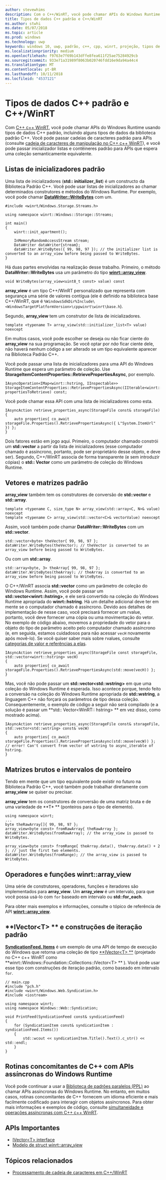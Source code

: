 ```yaml
---
author: stevewhims
description: Com o C++/WinRT, você pode chamar APIs do Windows Runtime usando tipos de dados C++ padrão.
title: Tipos de dados C++ padrão e C++/WinRT
ms.author: stwhi
ms.date: 05/07/2018
ms.topic: article
ms.prod: windows
ms.technology: uwp
keywords: windows 10, uwp, padrão, c++, cpp, winrt, projeção, tipos de dados
ms.localizationpriority: medium
ms.openlocfilehash: f9763e7f69b143dffe8fea611f25ae75284929cb
ms.sourcegitcommit: 933e71a31989f8063b020746fdd16e9da94a44c4
ms.translationtype: MT
ms.contentlocale: pt-BR
ms.lasthandoff: 10/11/2018
ms.locfileid: "4537121"
---
```

# <a name="standard-c-data-types-and-cwinrt"></a>Tipos de dados C++ padrão e C++/WinRT

Com [C++ c++ WinRT](/windows/uwp/cpp-and-winrt-apis/intro-to-using-cpp-with-winrt), você pode chamar APIs do Windows Runtime usando tipos de dados C++ padrão, incluindo alguns tipos de dados da biblioteca padrão C++. Você pode passar cadeias de caracteres padrão para APIs (consulte [cadeia de caracteres de manipulação no C++ c++ WinRT](strings.md)), e você pode passar inicializador listas e contêineres padrão para APIs que espera uma coleção semanticamente equivalente.

## <a name="standard-initializer-lists"></a>Listas de inicializadores padrão
Uma lista de inicializadores (**std:: initializer_list**) é um constructo da Biblioteca Padrão C++. Você pode usar listas de inicializadores ao chamar determinados construtores e métodos do Windows Runtime. Por exemplo, você pode chamar [**DataWriter::WriteBytes**](/uwp/api/windows.storage.streams.datawriter.writebytes) com um.

```cppwinrt
#include <winrt/Windows.Storage.Streams.h>

using namespace winrt::Windows::Storage::Streams;

int main()
{
    winrt::init_apartment();

    InMemoryRandomAccessStream stream;
    DataWriter dataWriter{stream};
    dataWriter.WriteBytes({ 99, 98, 97 }); // the initializer list is converted to an array_view before being passed to WriteBytes.
}
```

Há duas partes envolvidas na realização desse trabalho. Primeiro, o método **DataWriter::WriteBytes** usa um parâmetro do tipo [**winrt::array_view**](/uwp/cpp-ref-for-winrt/array-view).

```cppwinrt
void WriteBytes(array_view<uint8_t const> value) const
```

 **array_view** é um tipo C++/WinRT personalizado que representa com segurança uma série de valores contígua (ele é definido na biblioteca base C++/WinRT, que é `%WindowsSdkDir%Include\<WindowsTargetPlatformVersion>\cppwinrt\winrt\base.h`).

Segundo, **array_view** tem um construtor de lista de inicializadores.

```cppwinrt
template <typename T> array_view(std::initializer_list<T> value) noexcept
```

Em muitos casos, você pode escolher se deseja ou não ficar ciente do **array_view** na sua programação. Se você optar por *não* ficar ciente dele, não haverá nenhum código a ser alterado se um tipo equivalente aparecer na Biblioteca Padrão C++.

Você pode passar uma lista de inicializadores para uma API do Windows Runtime que espera um parâmetro de coleção. Use **StorageItemContentProperties::RetrievePropertiesAsync**, por exemplo.

```cppwinrt
IAsyncOperation<IMap<winrt::hstring, IInspectable>> StorageItemContentProperties::RetrievePropertiesAsync(IIterable<winrt::hstring> propertiesToRetrieve) const;
```

Você pode chamar essa API com uma lista de inicializadores como esta.

```cppwinrt
IAsyncAction retrieve_properties_async(StorageFile const& storageFile)
{
    auto properties{ co_await storageFile.Properties().RetrievePropertiesAsync({ L"System.ItemUrl" }) };
}
```

Dois fatores estão em jogo aqui. Primeiro, o computador chamado constrói um **std::vector** a partir da lista de inicializadores (esse computador chamado é assíncrono, portanto, pode ser proprietário desse objeto, e deve ser). Segundo, C++/WinRT associa de forma transparente (e sem introduzir cópias) o **std:: Vector** como um parâmetro de coleção do Windows Runtime.

## <a name="standard-arrays-and-vectors"></a>Vetores e matrizes padrão
**array_view** também tem os construtores de conversão de **std::vector** e **std::array**.

```cppwinrt
template <typename C, size_type N> array_view(std::array<C, N>& value) noexcept
template <typename C> array_view(std::vector<C>& vectorValue) noexcept
```

Assim, você também pode chamar **DataWriter::WriteBytes** com um **std::vector**.

```cppwinrt
std::vector<byte> theVector{ 99, 98, 97 };
dataWriter.WriteBytes(theVector); // theVector is converted to an array_view before being passed to WriteBytes.
```

Ou com um **std::array**.

```cppwinrt
std::array<byte, 3> theArray{ 99, 98, 97 };
dataWriter.WriteBytes(theArray); // theArray is converted to an array_view before being passed to WriteBytes.
```

O C++/WinRT associa **std::vector** como um parâmetro de coleção do Windows Runtime. Assim, você pode passar um **std::vector&lt;winrt::hstring&gt;**, e ele será convertido na coleção do Windows Runtime apropriada do **winrt::hstring**. Há um detalhe adicional deve ter em mente se o computador chamado é assíncrono. Devido aos detalhes de implementação de nesse caso, você precisará fornecer um rvalue, portanto, você deve fornecer uma cópia ou uma movimentação do vetor. No exemplo de código abaixo, movemos a propriedade do vetor para o objeto do tipo de parâmetro aceito pelo computador chamado assíncrono (e, em seguida, estamos cuidadosos para não acessar `vecH` novamente após movê-lo). Se você quiser saber mais sobre rvalues, consulte [categorias de valor e referências a elas](cpp-value-categories.md).

```cppwinrt
IAsyncAction retrieve_properties_async(StorageFile const storageFile, std::vector<winrt::hstring> vecH)
{
    auto properties{ co_await storageFile.Properties().RetrievePropertiesAsync(std::move(vecH)) };
}
```

Mas, você não pode passar um **std::vector&lt;std::wstring&gt;** em que uma coleção do Windows Runtime é esperada. Isso acontece porque, tendo feito a conversão na coleção do Windows Runtime apropriada de **std::wstring**, a linguagem C++ não forçará os parâmetros de tipo dessa coleção. Consequentemente, o exemplo de código a seguir não será compilado (e a solução é passar um **std:: Vector&lt;WinRT:: hstring&gt; ** em vez disso, como mostrado acima).

```cppwinrt
IAsyncAction retrieve_properties_async(StorageFile const& storageFile, std::vector<std::wstring> const& vecW)
{
    auto properties{ co_await storageFile.Properties().RetrievePropertiesAsync(std::move(vecW)) }; // error! Can't convert from vector of wstring to async_iterable of hstring.
}
```

## <a name="raw-arrays-and-pointer-ranges"></a>Matrizes brutos e intervalos de ponteiro
Tendo em mente que um tipo equivalente pode existir no futuro na Biblioteca Padrão C++, você também pode trabalhar diretamente com **array_view** se quiser ou precisar.

**array_view** tem os construtores de conversão de uma matriz bruta e de uma variedade de **T&ast; ** (ponteiros para o tipo de elemento).

```cppwinrt
using namespace winrt;
...
byte theRawArray[]{ 99, 98, 97 };
array_view<byte const> fromRawArray{ theRawArray };
dataWriter.WriteBytes(fromRawArray); // the array_view is passed to WriteBytes.

array_view<byte const> fromRange{ theArray.data(), theArray.data() + 2 }; // just the first two elements.
dataWriter.WriteBytes(fromRange); // the array_view is passed to WriteBytes.
```

## <a name="winrtarrayview-functions-and-operators"></a>Operadores e funções winrt::array_view
Uma série de construtores, operadores, funções e iteradores são implementados para **array_view**. Um **array_view** é um intervalo, para que você possa usá-lo com `for` baseado em intervalo ou **std::for_each**.

Para obter mais exemplos e informações, consulte o tópico de referência de API [**winrt::array_view**](/uwp/cpp-ref-for-winrt/array-view).

## <a name="ivectorlttgt-and-standard-iteration-constructs"></a>**IVector&lt;T&gt; ** e construções de iteração padrão
[**SyndicationFeed. Items**](/uwp/api/windows.web.syndication.syndicationfeed.items) é um exemplo de uma API de tempo de execução do Windows que retorna uma coleção de tipo [**IVector&lt;T&gt; **](/uwp/api/windows.foundation.collections.ivector_t_) (projetado no C++ c++ WinRT como **winrt::Windows::Foundation::Collections::IVector&lt;T&gt; ** ). Você pode usar esse tipo com construções de iteração padrão, como baseado em intervalo `for`.

```cppwinrt
// main.cpp
#include "pch.h"
#include <winrt/Windows.Web.Syndication.h>
#include <iostream>

using namespace winrt;
using namespace Windows::Web::Syndication;

void PrintFeed(SyndicationFeed const& syndicationFeed)
{
    for (SyndicationItem const& syndicationItem : syndicationFeed.Items())
    {
        std::wcout << syndicationItem.Title().Text().c_str() << std::endl;
    }
}
```

## <a name="c-coroutines-with-asynchronous-windows-runtime-apis"></a>Rotinas concomitantes de C++ com APIs assíncronas do Windows Runtime
Você pode continuar a usar a [Biblioteca de padrões paralelos (PPL)](/cpp/parallel/concrt/parallel-patterns-library-ppl) ao chamar APIs assíncronas do Windows Runtime. No entanto, em muitos casos, rotinas concomitantes de C++ fornecem um idioma eficiente e mais facilmente codificado para interagir com objetos assíncronos. Para obter mais informações e exemplos de código, consulte [simultaneidade e operações assíncronas com C++ c++ WinRT](concurrency.md).

## <a name="important-apis"></a>APIs Importantes
* [IVector&lt;T&gt; interface](/uwp/api/windows.foundation.collections.ivector_t_)
* [Modelo de struct winrt::array_view](/uwp/cpp-ref-for-winrt/array-view)

## <a name="related-topics"></a>Tópicos relacionados
* [Processamento de cadeia de caracteres em C++/WinRT](strings.md)
